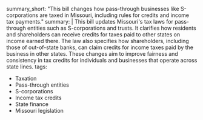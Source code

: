 summary_short: "This bill changes how pass-through businesses like S-corporations are taxed in Missouri, including rules for credits and income tax payments."
summary: |
  This bill updates Missouri's tax laws for pass-through entities such as S-corporations and trusts. It clarifies how residents and shareholders can receive credits for taxes paid to other states on income earned there. The law also specifies how shareholders, including those of out-of-state banks, can claim credits for income taxes paid by the business in other states. These changes aim to improve fairness and consistency in tax credits for individuals and businesses that operate across state lines.
tags:
  - Taxation
  - Pass-through entities
  - S-corporations
  - Income tax credits
  - State finance
  - Missouri legislation
